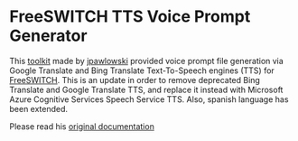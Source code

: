 # FreeSWITCH TTS Voice Prompt Generator

This [toolkit](https://github.com/jpawlowski/freeswitch-sounds-tts) made by [jpawlowski](https://github.com/jpawlowski) provided voice prompt file generation via Google Translate and Bing Translate Text-To-Speech engines (TTS) for [FreeSWITCH](http://www.freeswitch.org). This is an update in order to remove deprecated Bing Translate and Google Translate TTS, and replace it instead with Microsoft Azure Cognitive Services Speech Service TTS. Also, spanish language has been extended.

Please read his [original documentation](https://github.com/jpawlowski/freeswitch-sounds-tts)
